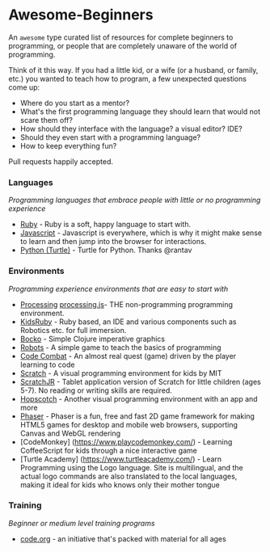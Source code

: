 
# Awesome-Beginners
An `awesome` type curated list of resources for complete beginners to programming, or
people that are completely unaware of the world of programming.

Think of it this way. If you had a little kid, or a wife (or a husband, or family, etc.) you wanted to teach how
to program, a few unexpected questions come up:

* Where do you start as a mentor?
* What's the first programming language they should learn that would not scare them off?
* How should they interface with the language? a visual editor? IDE?
* Should they even start with a programming language?
* How to keep everything fun?


Pull requests happily accepted.


### Languages
*Programming languages that embrace people with little or no programming experience*

* [Ruby](http://ruby-lang.org) - Ruby is a soft, happy language to start with.
* [Javascript](https://www.javascript.com/) - Javascript is everywhere, which is why it might make sense to learn and then jump into the browser for interactions.
* [Python (Turtle)](https://docs.python.org/2/library/turtle.html) - Turtle for Python. Thanks @rantav


### Environments
*Programming experience environments that are easy to start with*

* [Processing](https://processing.org/) [processing.js](http://processingjs.org/)- THE non-programming programming environment.
* [KidsRuby](http://kidsruby.com/) - Ruby based, an IDE and various components such as Robotics etc. for full immersion.
* [Bocko](https://github.com/mfikes/bocko) - Simple Clojure imperative graphics
* [Robots](https://github.com/npryce/robots) - A simple game to teach the basics of programming
* [Code Combat](http://codecombat.com/) - An almost real quest (game) driven by the player learning to code
* [Scratch](https://scratch.mit.edu/) - A visual programming environment for kids by MIT
* [ScratchJR](http://www.scratchjr.org/) - Tablet application version of Scratch for little children (ages 5-7). No reading or writing skills are required.
* [Hopscotch](http://www.gethopscotch.com/) - Another visual programming environment with an app and more
* [Phaser](http://phaser.io/) - Phaser is a fun, free and fast 2D game framework for making HTML5 games for desktop and mobile web browsers, supporting Canvas and WebGL rendering
* [CodeMonkey] (https://www.playcodemonkey.com/) - Learning CoffeeScript for kids through a nice interactive game
* [Turtle Academy] (https://www.turtleacademy.com/) - Learn Programming using the Logo language. Site is multilingual, and the actual logo commands are also translated to the local languages, making it ideal for kids who knows only their mother tongue




### Training
*Beginner or medium level training programs*

* [code.org](https://code.org/) - an initiative that's packed with material for all ages

